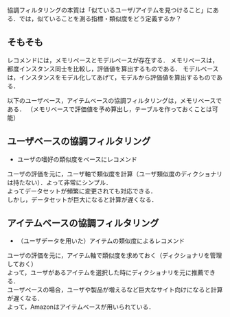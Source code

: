 協調フィルタリングの本質は「似ているユーザ/アイテムを見つけること」にある．では，似ていることを測る指標・類似度をどう定義するか？

## そもそも
レコメンドには，メモリベースとモデルベースが存在する．
メモリベースは，都度インスタンス同士を比較し，評価値を算出するものである．
モデルベースは，インスタンスをモデル化してあげて，モデルから評価値を算出するものである．

以下のユーザベース，アイテムベースの協調フィルタリングは，メモリベースである．
（メモリベースで評価値を予め算出し，テーブルを作っておくことは可能）


## ユーザベースの協調フィルタリング
* ユーザの嗜好の類似度をベースにレコメンド

ユーザの評価を元に，ユーザ軸で類似度を計算（ユーザ類似度のディクショナリは持たない）．よって非常にシンプル．  
よってデータセットが頻繁に変更されても対応できる．  
しかし，データセットが巨大になると計算が遅くなる．


## アイテムベースの協調フィルタリング
* （ユーザデータを用いた）アイテムの類似度によるレコメンド

ユーザの評価を元に，アイテム軸で類似度を求めておく（ディクショナリを管理しておく）  
よって，ユーザがあるアイテムを選択した時にディクショナリを元に推薦できる．  
ユーザベースの場合，ユーザや製品が増えるなど巨大なサイト向けになると計算が遅くなる．  
よって，Amazonはアイテムベースが用いられている．

